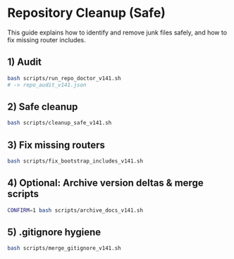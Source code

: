 # Repository Cleanup (Safe)

This guide explains how to identify and remove junk files safely, and how to fix missing router includes.

## 1) Audit
```bash
bash scripts/run_repo_doctor_v141.sh
# -> repo_audit_v141.json
```

## 2) Safe cleanup
```bash
bash scripts/cleanup_safe_v141.sh
```

## 3) Fix missing routers
```bash
bash scripts/fix_bootstrap_includes_v141.sh
```

## 4) Optional: Archive version deltas & merge scripts
```bash
CONFIRM=1 bash scripts/archive_docs_v141.sh
```

## 5) .gitignore hygiene
```bash
bash scripts/merge_gitignore_v141.sh
```
